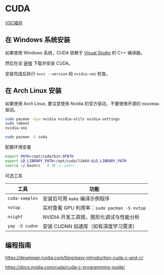 # CUDA

[VSC插件](https://marketplace.visualstudio.com/items?itemName=NVIDIA.nsight-vscode-edition)

## 在 Windows 系统安装

如果使用 Windows 系统，CUDA 依赖于 [Visual Studio](https://visualstudio.microsoft.com/) 的 C++ 编译器。

然后在该 [链接](https://developer.nvidia.com/cuda-downloads) 下载并安装 CUDA。

安装完成后执行 `nvcc --version` 和 `nvidia-smi` 检查。

## 在 Arch Linux 安装

如果使用 Arch Linux, 要注意使用 Nvidia 的官方驱动，不要使用开源的 nouveau 驱动。

```bash
sudo pacman -Syu nvidia nvidia-utils nvidia-settings
sudo reboot
nvidia-smi

sudo pacman -S cuda
```

配置环境变量

```bash
export PATH=/opt/cuda/bin:$PATH
export LD_LIBRARY_PATH=/opt/cuda/lib64:$LD_LIBRARY_PATH
source ~/.bashrc   # 或 ~/.zshrc
```

可选工具

| 工具             | 功能                                  |
| -------------- | ----------------------------------- |
| `cuda-samples` | 安装后可用 `make` 编译示例程序                 |
| `nvtop`        | 实时查看 GPU 利用率：`sudo pacman -S nvtop` |
| `nsight`       | NVIDIA 开发工具链，图形化调试与性能分析             |
| `yay -S cudnn` | 安装 CUDNN 加速库（如有深度学习需求）              |

## 编程指南

https://developer.nvidia.com/blog/easy-introduction-cuda-c-and-c/

https://docs.nvidia.com/cuda/cuda-c-programming-guide/
